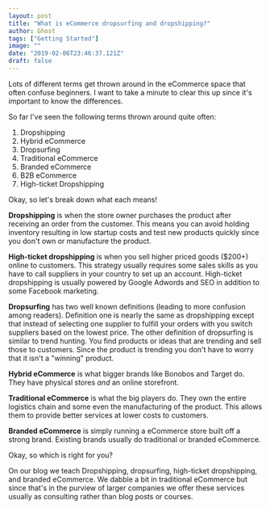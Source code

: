 ```yaml
---
layout: post
title: "What is eCommerce dropsurfing and dropshipping?"
author: Ghost
tags: ["Getting Started"]
image: ""
date: "2019-02-06T23:46:37.121Z"
draft: false
---
```


Lots of different terms get thrown around in the eCommerce space that often confuse beginners. I want to take a minute to clear this up since it's important to know the differences. 

So far I've seen the following terms thrown around quite often:

1. Dropshipping 
2. Hybrid eCommerce
3. Dropsurfing
4. Traditional eCommerce
5. Branded eCommerce
6. B2B eCommerce
7. High-ticket Dropshipping

Okay, so let's break down what each means!


__Dropshipping__ is when the store owner purchases the product after receiving an order from the customer. This means you can avoid holding inventory resulting in low startup costs and test new products quickly since you don't own or manufacture the product.

__High-ticket dropshipping__ is when you sell higher priced goods ($200+) online to customers. This strategy usually requires some sales skills as you have to call suppliers in your country to set up an account. High-ticket dropshipping is usually powered  by Google Adwords and SEO in addition to some Facebook marketing.

__Dropsurfing__ has two well known definitions (leading to more confusion among readers). Definition one is nearly the same as dropshipping except that instead of selecting one supplier to fulfill your orders with you switch suppliers based on the lowest price. The other definition of dropsurfing is similar to trend hunting. You find products or ideas that are trending and sell those to customers. Since the product is trending you don't have to worry that it isn't a "winning" product.   

__Hybrid eCommerce__ is what bigger brands like Bonobos and Target do. They have physical stores *and* an online storefront.

__Traditional eCommerce__ is what the big players do. They own the entire logistics chain and some even the manufacturing of the product. This allows them to provide better services at lower costs to customers.

__Branded eCommerce__ is simply running a eCommerce store built off a strong brand. Existing brands usually do traditional or branded eCommerce.


Okay, so which is right for you? 

On our blog we teach Dropshipping, dropsurfing, high-ticket dropshipping, and branded eCommerce. We dabble a bit in traditional eCommerce but since that's in the purview of larger companies we offer these services usually as consulting rather than blog posts or courses.
